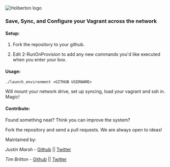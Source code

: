 <img src="https://www.holbertonschool.com/assets/holberton-logo-1cc451260ca3cd297def53f2250a9794810667c7ca7b5fa5879a569a457bf16f.png" alt="Holberton logo">

### Save, Sync, and Configure your Vagrant across the network

#### Setup:
1) Fork the repository to your github.

2) Edit 2-RunOnProvision to add any new commands you'd like executed when you enter your box.

#### Usage:
```
./launch_environment <GITHUB USERNAME>
```

Will mount your network drive, set up syncing, load your vagrant and ssh in.
Magic!

#### Contribute:
Found something neat? Think you can improve the system?

Fork the repository and send a pull requests. We are always open to ideas!

Maintained by:

*Justin Marsh* - [Github](https://github.com/j-tyler) || [Twitter](https://twitter.com/dogonthecircuit)

*Tim Britton* - [Github](https://github.com/wintermanc3r) || [Twitter](https://twitter.com/wintermanc3r)
